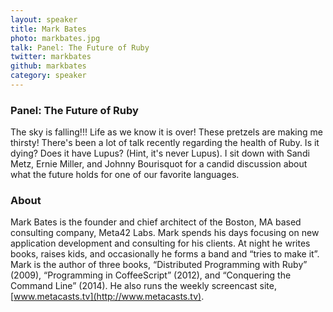 ```yaml
---
layout: speaker
title: Mark Bates
photo: markbates.jpg
talk: Panel: The Future of Ruby
twitter: markbates
github: markbates
category: speaker
---
```


### Panel: The Future of Ruby

The sky is falling!!! Life as we know it is over! These pretzels are making me thirsty! There's been a lot of talk recently regarding the health of Ruby. Is it dying? Does it have Lupus? (Hint, it's never Lupus). I sit down with Sandi Metz, Ernie Miller, and Johnny Bourisquot for a candid discussion about what the future holds for one of our favorite languages.

### About

Mark Bates is the founder and chief architect of the Boston, MA based consulting
company, Meta42 Labs. Mark spends his days focusing on new application
development and consulting for his clients. At night he writes books, raises
kids, and occasionally he forms a band and “tries to make it”. Mark is the
author of three books, “Distributed Programming with Ruby” (2009), “Programming
in CoffeeScript” (2012), and “Conquering the Command Line” (2014). He also runs
the weekly screencast site, [www.metacasts.tv](http://www.metacasts.tv).
